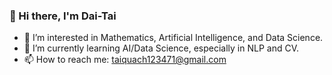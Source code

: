 ### 👋 Hi there, I'm Dai-Tai
- 👀 I’m interested in  Mathematics, Artificial Intelligence, and Data Science.
- 🌱 I’m currently learning AI/Data Science, especially in NLP and CV.
- 📫 How to reach me: taiquach123471@gmail.com
<!--
**TaiQuach123/TaiQuach123** is a ✨ _special_ ✨ repository because its `README.md` (this file) appears on your GitHub profile.

Here are some ideas to get you started:

- 🔭 I’m currently working on ...
- 🌱 I’m currently learning ...
- 👯 I’m looking to collaborate on ...
- 🤔 I’m looking for help with ...
- 💬 Ask me about ...
- 📫 How to reach me: ...
- 😄 Pronouns: ...
- ⚡ Fun fact: ...
-->
